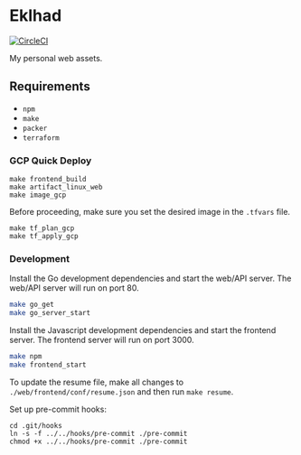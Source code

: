 # Eklhad

[![CircleCI](https://circleci.com/gh/dahlke/eklhad/tree/master.svg?style=svg&circle-token=e37d2b20028dc6e1a4c66a18688d04d29d1c7fef)](https://circleci.com/gh/dahlke/eklhad/tree/master)

My personal web assets.

## Requirements

- `npm`
- `make`
- `packer`
- `terraform`

### GCP Quick Deploy

```
make frontend_build
make artifact_linux_web
make image_gcp
```

Before proceeding, make sure you set the desired image in the `.tfvars` file.

```
make tf_plan_gcp
make tf_apply_gcp
```

### Development

Install the Go development dependencies and start the web/API server. The web/API server will run on port 80.

```bash
make go_get
make go_server_start
```

Install the Javascript development dependencies and start the frontend server. The frontend server will run on port 3000.
```bash
make npm
make frontend_start
```

To update the resume file, make all changes to `./web/frontend/conf/resume.json` and then run `make resume`.

Set up pre-commit hooks:
```
cd .git/hooks
ln -s -f ../../hooks/pre-commit ./pre-commit
chmod +x ../../hooks/pre-commit ./pre-commit
```
